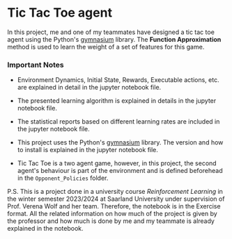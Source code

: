 # Tic Tac Toe agent
In this project, me and one of my teammates have designed a tic tac toe agent using the Python's [gymnasium](https://pypi.org/project/gymnasium/) library. The **Function Approximation** method is used to learn the weight of a set of features for this game. 


### Important Notes

* Environment Dynamics, Initial State, Rewards, Executable actions, etc. are explained in detail in the jupyter notebook file.

* The presented learning algorithm is explained in details in the jupyter notebook file.

* The statistical reports based on different learning rates are included in the jupyter notebook file.

* This project uses the Python's [gymnasium](https://pypi.org/project/gymnasium/) library. The version and how to install is explained in the jupyter notebook file.

* Tic Tac Toe is a two agent game, however, in this project, the second agent's behaviour is part of the environment and is defined beforehead in the `Opponent_Policies` folder. 


P.S. This is a project done in a university course *Reinforcement Learning* in the winter semester 2023/2024 at Saarland University under supervision of Prof. Verena Wolf and her team. Therefore, the notebook is in the Exercise format. All the related information on how much of the project is given by the professor and how much is done by me and my teammate is already explained in the notebook.